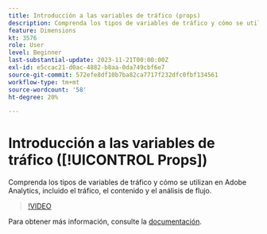 ```yaml
---
title: Introducción a las variables de tráfico (props)
description: Comprenda los tipos de variables de tráfico y cómo se utilizan en Adobe Analytics.
feature: Dimensions
kt: 3576
role: User
level: Beginner
last-substantial-update: 2023-11-21T00:00:00Z
exl-id: e5ccac21-d0ac-4882-b8aa-0da749cbf6e7
source-git-commit: 572efe8df10b7ba82ca7717f232dfc0fbf134561
workflow-type: tm+mt
source-wordcount: '58'
ht-degree: 20%

---
```


# Introducción a las variables de tráfico ([!UICONTROL Props])

Comprenda los tipos de variables de tráfico y cómo se utilizan en Adobe Analytics, incluido el tráfico, el contenido y el análisis de flujo.

>[!VIDEO](https://video.tv.adobe.com/v/28767/?quality=12&learn=on)

Para obtener más información, consulte la [documentación](https://experienceleague.adobe.com/docs/analytics/components/dimensions/prop.html).
